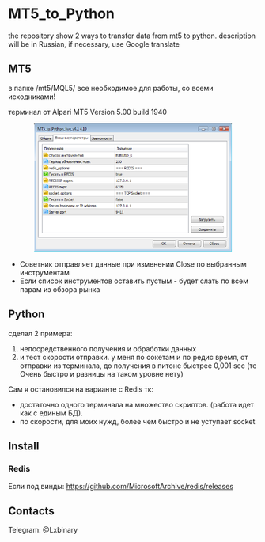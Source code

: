 # MT5_to_Python

the repository show 2 ways to transfer data from mt5 to python.
description will be in Russian, if necessary, use Google translate


## MT5
в папке /mt5/MQL5/ все необходимое для работы, со всеми исходниками!

терминал от Alpari MT5 Version 5.00 build 1940

<p align="center">
  <img src="https://github.com/Lxbinary/MT5_to_Python/raw/master/img/mt5.png" width="400"/>
</p>

* Советник отправляет данные при изменении Close по выбранным инструментам
* Если список инструментов оставить пустым - будет слать по всем парам из обзора рынка


## Python
сделал 2 примера: 
1) непосредственного получения и обработки данных 
2) и тест скорости отправки. у меня по сокетам и по редис время, от отправки из терминала, до получения в питоне быстрее 0,001 sec (те Очень быстро и разницы на таком уровне нету)

Сам я остановился на варианте с Redis тк:
+ достаточно одного терминала на множество скриптов. (работа идет как с единым БД).
+ по скорости, для моих нужд, более чем быстро и не уступает socket

## Install
### Redis
Если под винды: https://github.com/MicrosoftArchive/redis/releases

## Contacts
Telegram: @Lxbinary
